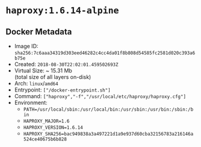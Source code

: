 # `haproxy:1.6.14-alpine`

## Docker Metadata

- Image ID: `sha256:7c6aaa34319d303eed46282c4cc4da01f8b808d54585fc2581d020c393a6b75e`
- Created: `2018-08-30T22:02:01.459502693Z`
- Virtual Size: ~ 15.31 Mb  
  (total size of all layers on-disk)
- Arch: `linux`/`amd64`
- Entrypoint: `["/docker-entrypoint.sh"]`
- Command: `["haproxy","-f","/usr/local/etc/haproxy/haproxy.cfg"]`
- Environment:
  - `PATH=/usr/local/sbin:/usr/local/bin:/usr/sbin:/usr/bin:/sbin:/bin`
  - `HAPROXY_MAJOR=1.6`
  - `HAPROXY_VERSION=1.6.14`
  - `HAPROXY_SHA256=bac949838a3a497221d1a9e937d60cba32156783a216146a524ce40675b6b828`
